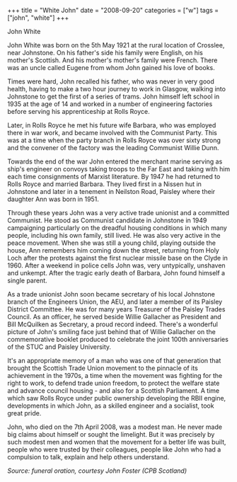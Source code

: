 +++
title = "White John"
date = "2008-09-20"
categories = ["w"]
tags = ["john", "white"]
+++

John White

John White was born on the 5th May 1921 at the rural location of Crosslee, near Johnstone. On his father's side his family were English, on his mother's Scottish. And his mother's mother's family were French. There was an uncle called Eugene from whom John gained his love of books.

Times were hard, John recalled his father, who was never in very good health, having to make a two hour journey to work in Glasgow, walking into Johnstone to get the first of a series of trams. John himself left school in 1935 at the age of 14 and worked in a number of engineering factories before serving his apprenticeship at Rolls Royce.

Later, in Rolls Royce he met his future wife Barbara, who was employed there in war work, and became involved with the Communist Party. This was at a time when the party branch in Rolls Royce was over sixty strong and the convener of the factory was the leading Communist Willie Dunn.

Towards the end of the war John entered the merchant marine serving as ship's engineer on convoys taking troops to the Far East and taking with him each time consignments of Marxist literature. By 1947 he had returned to Rolls Royce and married Barbara. They lived first in a Nissen hut in Johnstone and later in a tenement in Neilston Road, Paisley where their daughter Ann was born in 1951.

Through these years John was a very active trade unionist and a committed Communist. He stood as Communist candidate in Johnstone in 1949 campaigning particularly on the dreadful housing conditions in which many people, including his own family, still lived. He was also very active in the peace movement. When she was still a young child, playing outside the house, Ann remembers him coming down the street, returning from Holy Loch after the protests against the first nuclear missile base on the Clyde in 1960. After a weekend in police cells John was, very untypically, unshaven and unkempt. After the tragic early death of Barbara, John found himself a single parent.

As a trade unionist John soon became secretary of his local Johnstone branch of the Engineers Union, the AEU, and later a member of its Paisley District Committee. He was for many years Treasurer of the Paisley Trades Council. As an officer, he served beside Willie Gallacher as President and Bill McQuilken as Secretary, a proud record indeed. There's a wonderful picture of John's smiling face just behind that of Willie Gallacher on the commemorative booklet produced to celebrate the joint 100th anniversaries of the STUC and Paisley University.

It's an appropriate memory of a man who was one of that generation that brought the Scottish Trade Union movement to the pinnacle of its achievement in the 1970s, a time when the movement was fighting for the right to work, to defend trade union freedom, to protect the welfare state and advance council housing - and also for a Scottish Parliament. A time which saw Rolls Royce under public ownership developing the RBII engine, developments in which John, as a skilled engineer and a socialist, took great pride.

John, who died on the 7th April 2008, was a modest man. He never made big claims about himself or sought the limelight. But it was precisely by such modest men and women that the movement for a better life was built, people who were trusted by their colleagues, people like John who had a compulsion to talk, explain and help others understand.

_Source: funeral oration, courtesy John Foster (CPB Scotland)_
